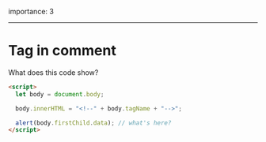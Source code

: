 importance: 3

---

# Tag in comment

What does this code show?

```html
<script>
  let body = document.body;

  body.innerHTML = "<!--" + body.tagName + "-->";

  alert(body.firstChild.data); // what's here?
</script>
```
